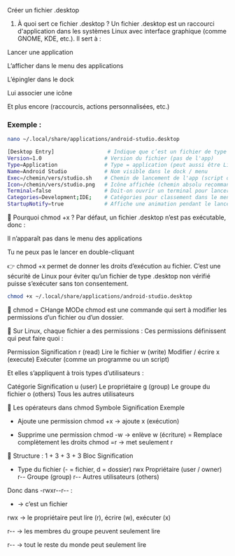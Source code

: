 Créer un fichier .desktop
 
 1. À quoi sert ce fichier .desktop ?
Un fichier .desktop est un raccourci d'application dans les systèmes Linux avec interface graphique (comme GNOME, KDE, etc.).
Il sert à :

Lancer une application

L’afficher dans le menu des applications

L’épingler dans le dock

Lui associer une icône

Et plus encore (raccourcis, actions personnalisées, etc.)

### Exemple :

```zsh
nano ~/.local/share/applications/android-studio.desktop
```
```zsh
[Desktop Entry]                 # Indique que c’est un fichier de type "desktop"
Version=1.0                    # Version du fichier (pas de l'app)
Type=Application               # Type = application (peut aussi être Link, Directory, etc.)
Name=Android Studio            # Nom visible dans le dock / menu
Exec=/chemin/vers/studio.sh    # Chemin de lancement de l'app (script ou binaire)
Icon=/chemin/vers/studio.png   # Icône affichée (chemin absolu recommandé)
Terminal=false                 # Doit-on ouvrir un terminal pour lancer ? (false ici)
Categories=Development;IDE;    # Catégories pour classement dans le menu
StartupNotify=true             # Affiche une animation pendant le lancement
```

🔐 Pourquoi chmod +x ?
Par défaut, un fichier .desktop n’est pas exécutable, donc :

Il n’apparaît pas dans le menu des applications

Tu ne peux pas le lancer en double-cliquant

👉 chmod +x permet de donner les droits d’exécution au fichier.
C’est une sécurité de Linux pour éviter qu’un fichier de type .desktop non vérifié puisse s’exécuter sans ton consentement.
```zsh
chmod +x ~/.local/share/applications/android-studio.desktop
```

🔐 chmod = CHange MODe
chmod est une commande qui sert à modifier les permissions d’un fichier ou d’un dossier.

🧠 Sur Linux, chaque fichier a des permissions :
Ces permissions définissent qui peut faire quoi :

Permission	Signification
r (read)	Lire le fichier
w (write)	Modifier / écrire
x (execute)	Exécuter (comme un programme ou un script)

Et elles s’appliquent à trois types d’utilisateurs :

Catégorie	Signification
u (user)	Le propriétaire
g (group)	Le groupe du fichier
o (others)	Tous les autres utilisateurs

📌 Les opérateurs dans chmod
Symbole	Signification	Exemple
+	Ajoute une permission	chmod +x → ajoute x (exécution)
-	Supprime une permission	chmod -w → enlève w (écriture)
=	Remplace complètement les droits	chmod =r → met seulement r


🧱 Structure : 1 + 3 + 3 + 3
Bloc	Signification
-	Type du fichier (- = fichier, d = dossier)
rwx	Propriétaire (user / owner)
r--	Groupe (group)
r--	Autres utilisateurs (others)

Donc dans -rwxr--r-- :

- → c’est un fichier

rwx → le propriétaire peut lire (r), écrire (w), exécuter (x)

r-- → les membres du groupe peuvent seulement lire

r-- → tout le reste du monde peut seulement lire

